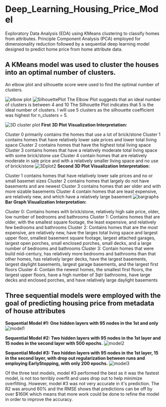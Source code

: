# Deep_Learning_Housing_Price_Model
Exploratory Data Analysis (EDA) using KMeans clustering to classify homes from attributes.  Principle Component Analysis (PCA) employed for dimensionality reduction followed by a sequential deep learning model designed to predict home price from home attribute data.

**<h2>A KMeans model was used to cluster the houses into an optimal number of clusters.</h2>**
An elbow plot and silhouette score were used to find the optimal number of clusters.

![elbow plot](https://github.com/khixson1/Deep_Learning_Housing_Price_Model/assets/8357088/c946f747-2de2-4074-bcd4-092528ad4da1)
![SilhouettePlot](https://github.com/khixson1/Deep_Learning_Housing_Price_Model/assets/8357088/8fdb4e71-e828-4d6f-9e2a-ded0e8618993)
The Elbow Plot suggests that an ideal number of clusters is between 4 and 10
The Silhouette Plot indicates that 5 is the ideal number of clusters. I will use 5 clusters as the silhouette coefficient was highest for n_clusters = 5.


![3D cluster plot](https://github.com/khixson1/Deep_Learning_Housing_Price_Model/assets/8357088/5a72f7b2-e302-4e3e-922b-3197bed441cc)
**First 3D Plot Visualization Interpretation:**

Cluster 0 primarily contains the homes that use a lot of brick/stone
Cluster 1 contains homes that have relatively lower sale prices and lower total living space
Cluster 2 contains homes that have the highest total living space
Cluster 3 contains homes that have a relatively moderate total living space with some brick/stone use
Cluster 4 contain homes that are relatively moderate in sale price and with a relatively smaller living space and no use of brick/stone
![3Dplot2](https://github.com/khixson1/Deep_Learning_Housing_Price_Model/assets/8357088/620d015e-eb55-45f4-ae4c-9a4cd577f6bc)
**Second 3D Plot Visualization Interpretation:**

Cluster 1 contains homes that have relatively lower sale prices and no or small basemet sizes
Cluster 2 contains homes that largely do not have basements and are newest
Cluster 3 contains homes that aer older and with more sizable basements
Cluster 4 contain homes that are least expensive, are relatively new, and which have a relatively large basement
![bargraphs](https://github.com/khixson1/Deep_Learning_Housing_Price_Model/assets/8357088/06a6e395-237f-47f0-8e38-2e7862eb7f10)
**Bar Graph Visualization Interpretation:**

Cluster 0: Contains homes with brick/stone, relatively high sale price, older, low number of bedrooms and bathrooms
Cluster 1: Contains homes that are older, with the smallest square footage, the least expensive, and relatively few bedrooms and bathrooms
Cluster 2: Contains homes that are the most expensive, are relatively new, have the larges total living space and largest upper floor, smallest basement square footage, largest attached garages, largest open porches, small enclosed porches, small decks, and a large number of bedrooms and bathrooms
Cluster 3: Contain homes that were build mid-century, has relatively more bedrooms and bathrooms than that other homes, has relatively larger decks, have the largest basements, largest daylight basements, largest garage basements, and the largest first floors
Cluster 4: Contain the newest homes, the smallest first floors, the largest upper floors, have a high number of 3qtr bathrooms, have large decks and enclosed porches, and have relatively large daylight basements

**<h2>Three sequential models were employed with the goal of predicting housing price from metadata of house attributes</h2>**
**Sequential Model #1: One hidden layers with 95 nodes in the 1st and only**
![model1](https://github.com/khixson1/Deep_Learning_Housing_Price_Model/assets/8357088/2141976f-77af-4dd1-8df3-0547b0bb22b6)

**Sequential Model #2: Two hidden layers with 95 nodes in the 1st layer and 15 nodes in the second layer with 500 epochs.**
![model2](https://github.com/khixson1/Deep_Learning_Housing_Price_Model/assets/8357088/7c87db4c-468a-47e6-ae81-cd6e47a180b8)

**Sequential Model #3: Two hidden layers with 95 nodes in the 1st layer, 15 in the second layer, with drop out regularization between runs and employing EarlyStopping, with only 200 epochs.**
![model3](https://github.com/khixson1/Deep_Learning_Housing_Price_Model/assets/8357088/b2d92877-2f16-43b7-a102-98214acdee9b)

Of the three test models, model #3 performed the best as it was the fastest model, is not too terribly overfit and uses drop out to help minimize overfitting. However, model #3 was not very accurate in it's prediction. The R2 was around 60% and the RMSE shows that predictions can be off by over $160K which means that more work could be done to refine the model in order to improve the accuracy.



